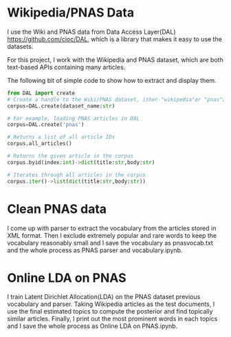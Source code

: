 Wikipedia/PNAS Data
===================

I use the Wiki and PNAS data from Data Access Layer(DAL) https://github.com/cioc/DAL, which is a library that makes it easy to use the datasets. 

For this project, I work with the Wikipedia and PNAS dataset, which are both text-based APIs containing many articles.

The following bit of simple code to show how to extract and display them.

```python
from DAL import create
# Create a handle to the Wiki/PNAS dataset, ither ​"wikipedia"​or ​"pnas"​are supported.
corpus=DAL.create(dataset_name:str)

# For example, loading PNAS articles in DAL
corpus=DAL.create('pnas')

# Returns a list of all article IDs
corpus.all_articles()

# Returns the given article in the corpus
corpus.byid(index:int)->dict(title:str,body:str)

# Iterates through all articles in the corpus
corpus.iter()->list(dict(title:str,body:str))
```

Clean PNAS data
===============

I come up with parser to extract the vocabulary from the articles stored in XML format. Then I exclude extremely popular and rare words to keep the vocabulary reasonably small and I save the vocabulary as pnasvocab.txt and the whole process as PNAS parser and vocabulary.ipynb.

Online LDA on PNAS
==================

I train Latent Dirichlet Allocation(LDA) on the PNAS dataset previous vocabulary and parser. Taking Wikipedia articles as the test documents, I use the final estimated topics to compute the posterior and find topically similar articles. Finally, I print out the most prominent words in each topics and I save the whole process as Online LDA on PNAS.ipynb. 

